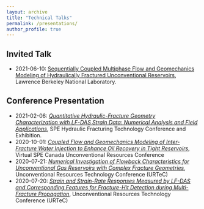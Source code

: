 ```yaml
---
layout: archive
title: "Technical Talks"
permalink: /presentations/
author_profile: true
---
```


## Invited Talk
- 2021-06-10: [Sequentially Coupled Multiphase Flow and Geomechanics Modeling of Hydraulically Fractured Unconventional Reservoirs](https://yongzanliu.github.io/files/LBNL_20210610.pdf), Lawrence Berkeley National Laboratory.

## Conference Presentation 
- 2021-02-06: [*Quantitative Hydraulic-Fracture Geometry Characterization with LF-DAS Strain Data: Numerical Analysis and Field Applications*](https://doi.org/10.2118/204158-MS), SPE Hydraulic Fracturing Technology Conference and Exhibition. 
- 2020-10-01: [*Coupled Flow and Geomechanics Modeling of Inter-Fracture Water Injection to Enhance Oil Recovery in Tight Reservoirs*](https://doi.org/10.2118/199983-PA), Virtual SPE Canada Unconventional Resources Conference
- 2020-07-21: [*Numerical Investigation of Flowback Characteristics for Unconventional Gas Reservoirs with Complex Fracture Geometries*](https://www.onepetro.org/conference-paper/URTEC-2020-2955-MS), Unconventional Resources Technology Conference (URTeC)
- 2020-07-20: [*Strain and Strain-Rate Responses Measured by LF-DAS and Corresponding Features for Fracture-Hit Detection during Multi-Fracture Propagation*](https://www.onepetro.org/conference-paper/URTEC-2020-2948-MS), Unconventional Resources Technology Conference (URTeC) 
